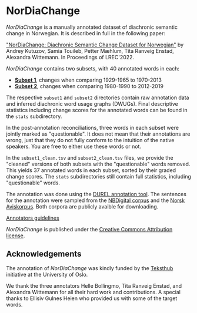 # NorDiaChange
_NorDiaChange_ is a manually annotated dataset of diachronic semantic change in Norwegian. It is described in full in the following paper:

["NorDiaChange: Diachronic Semantic Change Dataset for Norwegian"](https://aclanthology.org/2022.lrec-1.274/) by Andrey Kutuzov, Samia Touileb, Petter Mæhlum, Tita Ranveig Enstad, Alexandra Wittemann. In Proceedings of LREC'2022.

_NorDiaChange_ contains two subsets, with 40 annotated words in each:
- **[Subset 1](https://github.com/ltgoslo/nor_dia_change/tree/main/subset1)**, changes when comparing 1929-1965 to 1970-2013
- **[Subset 2](https://github.com/ltgoslo/nor_dia_change/tree/main/subset2)**, changes when comparing 1980-1990 to 2012-2019

The respective `subset1` and `subset2` directories contain raw annotation data and inferred diachronic word usage graphs (DWUGs).
Final descriptive statistics including change scores for the annotated words can be found in the `stats` subdirectory.

In the post-annotation reconciliations, three words in each subset were jointly marked as "questionable".
It does not mean that their annotations are wrong, just that they do not fully conform to the intuition of the native speakers.
You are free to either use these words or not.

In the `subset1_clean.tsv` and `subset2_clean.tsv` files, we provide the "cleaned" versions of both subsets with the "questionable" words removed.
This yields 37 annotated words in each subset, sorted by their graded change scores.
The `stats` subdirectories still contain full statistics, including "questionable" words.

The annotation was done using the [DUREL annotation tool](https://durel.ims.uni-stuttgart.de/).
The sentences for the annotation were sampled from the [NBDigital corpus](https://www.nb.no/sprakbanken/ressurskatalog/oai-nb-no-sbr-34/) and the [Norsk Aviskorpus](https://www.nb.no/sprakbanken/ressurskatalog/oai-nb-no-sbr-4/).
Both corpora are publicly avaible for downloading.

[Annotators guidelines](https://github.com/ltgoslo/nor_dia_change/blob/main/guidelines.md)

_NorDiaChange_ is published under the [Creative Commons Attribution license](https://creativecommons.org/licenses/by/4.0/).


## Acknowledgements
The annotation of _NorDiaChange_ was kindly funded by the [Teksthub](https://www.uio.no/tjenester/it/forskning/kompetansehuber/teksthub/) initiative at the University of Oslo.

We thank the three annotators Helle Bollingmo, Tita Ranveig Enstad, and Alexandra Wittemann for all their hard work and contributions. 
A special thanks to Ellisiv Gulnes Heien who provided us with some of the target words.
